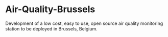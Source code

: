 # Air-Quality-Brussels

Development of a low cost, easy to use, open source air quality monitoring station to be deployed in Brussels, Belgium.
